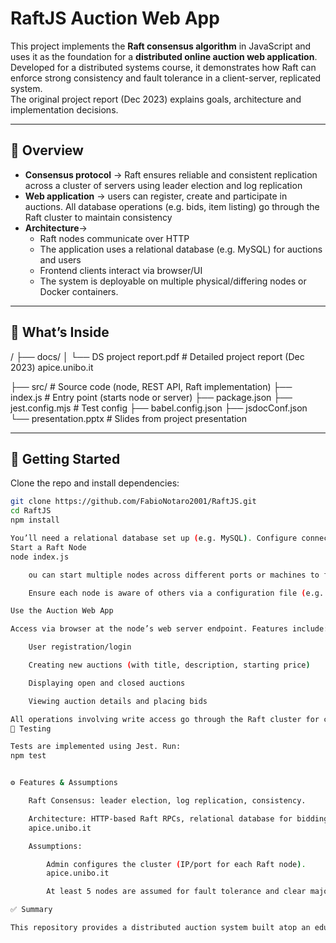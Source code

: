# RaftJS Auction Web App

This project implements the **Raft consensus algorithm** in JavaScript and uses it as the foundation for a **distributed online auction web application**. Developed for a distributed systems course, it demonstrates how Raft can enforce strong consistency and fault tolerance in a client-server, replicated system.  
The original project report (Dec 2023) explains goals, architecture and implementation decisions.

---

## 📘 Overview

- **Consensus protocol** -> Raft ensures reliable and consistent replication across a cluster of servers using leader election and log replication
- **Web application** -> users can register, create and participate in auctions. All database operations (e.g. bids, item listing) go through the Raft cluster to maintain consistency
- **Architecture**->
  - Raft nodes communicate over HTTP
  - The application uses a relational database (e.g. MySQL) for auctions and users
  - Frontend clients interact via browser/UI
  - The system is deployable on multiple physical/differing nodes or Docker containers.

---

## 🧩 What’s Inside


/
├── docs/
│ └── DS project report.pdf # Detailed project report (Dec 2023)
apice.unibo.it

├── src/ # Source code (node, REST API, Raft implementation)
├── index.js # Entry point (starts node or server)
├── package.json
├── jest.config.mjs # Test config
├── babel.config.json
├── jsdocConf.json
└── presentation.pptx # Slides from project presentation

---

## 🚀 Getting Started

Clone the repo and install dependencies:

```bash
git clone https://github.com/FabioNotaro2001/RaftJS.git
cd RaftJS
npm install

You’ll need a relational database set up (e.g. MySQL). Configure connection settings in your app config or environment variables (e.g. host, port, credentials).
Start a Raft Node
node index.js

    ou can start multiple nodes across different ports or machines to form a cluster.

    Ensure each node is aware of others via a configuration file (e.g. ports/IPs for Raft communication).

Use the Auction Web App

Access via browser at the node’s web server endpoint. Features include:

    User registration/login

    Creating new auctions (with title, description, starting price)

    Displaying open and closed auctions

    Viewing auction details and placing bids

All operations involving write access go through the Raft cluster for consistent replication.
🧪 Testing

Tests are implemented using Jest. Run:
npm test


⚙️ Features & Assumptions

    Raft Consensus: leader election, log replication, consistency.

    Architecture: HTTP-based Raft RPCs, relational database for bidding/auctions.
    apice.unibo.it

    Assumptions:

        Admin configures the cluster (IP/port for each Raft node).
        apice.unibo.it

        At least 5 nodes are assumed for fault tolerance and clear majority.

✅ Summary

This repository provides a distributed auction system built atop an educational implementation of Raft in JavaScript, complete with a web interface, test suite, and project documentation/report. It’s a great showcase of applying consensus protocols to a realistic web service.
